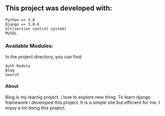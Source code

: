 ## This project was developed with:

    Python => 3.8
	Django => 3.0.6
	Git(version control system)
	MySQL

### Available Modules:

In the project directory, you can find:

    Auth Module
    Blog
    Search


#### About

Blog is my learnig project. i love to explore new thing. To learn django framework i developed this project. It is a simple site but efficient for me. I enjoy a lot doing this project.
